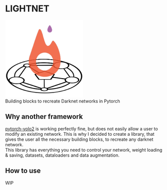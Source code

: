 LIGHTNET
========
<img src="logo.png" alt="Logo" width="250" height="250"></br>
Building blocks to recreate Darknet networks in Pytorch


## Why another framework
[pytorch-yolo2](https://github.com/marvis/pytorch-yolo2) is working perfectly fine, but does not easily allow a user to modify an existing network.
This is why I decided to create a library, that gives the user all the necessary building blocks, to recreate any darknet network.  
This library has everything you need to control your network, weight loading & saving, datasets, dataloaders and data augmentation.

## How to use
WIP
